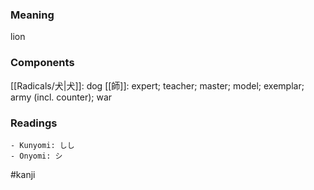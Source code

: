 ### Meaning

lion

### Components

[[Radicals/犬|犬]]: dog [[師]]: expert; teacher; master; model; exemplar; army (incl. counter); war

### Readings

```
- Kunyomi: しし
- Onyomi: シ
```

#kanji